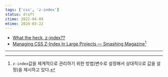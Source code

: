 ```yaml
---
tags: ['css', 'z-index']
status: draft
ctime: 2022-04-09
mtime: 2024-03-22
---
```


- [What the heck, z-index??](https://www.joshwcomeau.com/css/stacking-contexts/)
- [Managing CSS Z-Index In Large Projects — Smashing Magazine](https://www.smashingmagazine.com/2021/02/css-z-index-large-projects/)[^111-1]

---

[^111-1]: `z-index`값을 체계적으로 관리하기 위한 방법(변수로 설정해서 상대적으로 값을 설정)을 제시하고 있다.